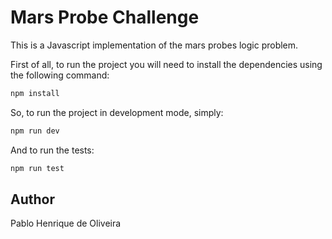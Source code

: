 # Mars Probe Challenge

This is a Javascript implementation of the mars probes logic problem.

First of all, to run the project you will need to install the dependencies using the following command:

```sh
npm install
```

So, to run the project in development mode, simply:

```sh
npm run dev
```

And to run the tests:

```sh
npm run test
```

## Author
Pablo Henrique de Oliveira